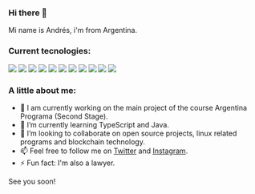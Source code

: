 ### Hi there 👋 

Mi name is Andrés, i'm from Argentina.

### Current tecnologies:
<img src="https://img.shields.io/badge/-Javascript-yellow"/> <img src="https://img.shields.io/badge/-React-brightblue"/> <img src="https://img.shields.io/badge/-Redux-blueviolet"/> <img src="https://img.shields.io/badge/-NodeJS-brightgreen"/> <img src="https://img.shields.io/badge/-HTML-orange"/> <img src="https://img.shields.io/badge/-CSS-darkblue"/> <img src="https://img.shields.io/badge/-TypeScript-blue"/>  <img src="https://img.shields.io/badge/-Angular-red"/>  <img src="https://img.shields.io/badge/-Heroku-white"/> <img src="https://img.shields.io/badge/-Postman-darkorange"/> <img src="https://img.shields.io/badge/-MongoDB-green"/>



### A little about me:

- 🔭 I am currently working on the main project of the course Argentina Programa (Second Stage).
- 🌱 I’m currently learning TypeScript and Java.
- 👯 I’m looking to collaborate on open source projects, linux related programs and blockchain technology.
- 📫 Feel free to follow me on [Twitter](https://twitter.com/andrespienizzio) and [Instagram](https://www.instagram.com/andrespienizzio).
- ⚡ Fun fact: I'm also a lawyer.

See you soon!
